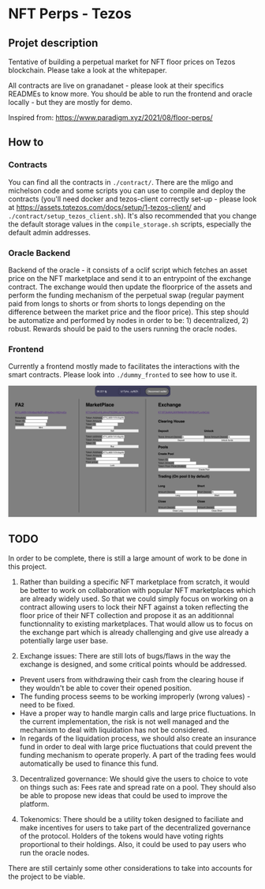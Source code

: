 # NFT Perps - Tezos

## Projet description

Tentative of building a perpetual market for NFT floor prices on Tezos blockchain.
Please take a look at the whitepaper.

All contracts are live on granadanet - please look at their specifics READMEs to know more.
You should be able to run the frontend and oracle locally - but they are mostly for demo. 

Inspired from: https://www.paradigm.xyz/2021/08/floor-perps/

## How to

### Contracts

You can find all the contracts in `./contract/`. There are the mligo and michelson code and some scripts you can use to compile and deploy the contracts (you'll need docker and tezos-client correctly set-up - please look at https://assets.tqtezos.com/docs/setup/1-tezos-client/ and `./contract/setup_tezos_client.sh`).
It's also recommended that you change the default storage values in the `compile_storage.sh` scripts, especially the default admin addresses.

### Oracle Backend

Backend of the oracle - it consists of a oclif script which fetches an asset price on the NFT marketplace and send it to an entrypoint of the exchange contract. The exchange would then update the floorprice of the assets and perform the funding mechanism of the perpetual swap (regular payment paid from longs to shorts or from shorts to longs depending on the difference between the market price and the floor price).
This step should be automatize and performed by nodes in order to be: 1) decentralized, 2) robust. Rewards should be paid to the users running the oracle nodes.

### Frontend

Currently a frontend mostly made to facilitates the interactions with the smart contracts. Please look into `./dummy_fronted` to see how to use it.

![front](figures/front.png)

## TODO

In order to be complete, there is still a large amount of work to be done in this project.

1. Rather than building a specific NFT marketplace from scratch, it would be better to work on collaboration with popular NFT marketplaces which are already widely used. So that we could simply focus on working on a contract allowing users to lock their NFT against a token reflecting the floor price of their NFT collection and propose it as an additionnal functionnality to existing marketplaces. That would allow us to focus on the exchange part which is already challenging and give use already a potentially large user base.

2. Exchange issues:
There are still lots of bugs/flaws in the way the exchange is designed, and some critical points whould be addressed.
- Prevent users from withdrawing their cash from the clearing house if they wouldn't be able to cover their opened position.
- The funding process seems to be working improperly (wrong values) - need to be fixed.
- Have a proper way to handle margin calls and large price fluctuations. In the current implementation, the risk is not well managed and the mechanism to deal with liquidation has not be considered.
- In regards of the liquidation process, we should also create an insurance fund in order to deal with large price fluctuations that could prevent the funding mechanism to operate properly. A part of the trading fees would automatically be used to finance this fund.

3. Decentralized governance:
We should give the users to choice to vote on things such as: Fees rate and spread rate on a pool.
They should also be able to propose new ideas that could be used to improve the platform.

5. Tokenomics:
There should be a utility token designed to faciliate and make incentives for users to take part of the decentralized governance of the protocol.
Holders of the tokens would have voting rights proportional to their holdings. Also, it could be used to pay users who run the oracle nodes.

There are still certainly some other considerations to take into accounts for the project to be viable.
